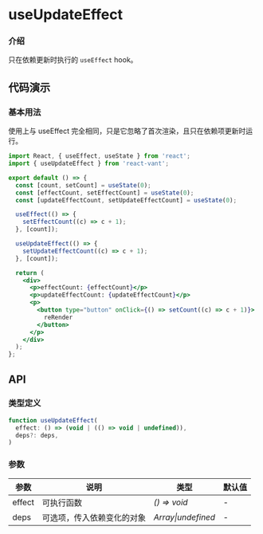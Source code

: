 # useUpdateEffect

### 介绍

只在依赖更新时执行的 `useEffect` hook。

## 代码演示

### 基本用法

使用上与 useEffect 完全相同，只是它忽略了首次渲染，且只在依赖项更新时运行。

```jsx
import React, { useEffect, useState } from 'react';
import { useUpdateEffect } from 'react-vant';

export default () => {
  const [count, setCount] = useState(0);
  const [effectCount, setEffectCount] = useState(0);
  const [updateEffectCount, setUpdateEffectCount] = useState(0);

  useEffect(() => {
    setEffectCount((c) => c + 1);
  }, [count]);

  useUpdateEffect(() => {
    setUpdateEffectCount((c) => c + 1);
  }, [count]);

  return (
    <div>
      <p>effectCount: {effectCount}</p>
      <p>updateEffectCount: {updateEffectCount}</p>
      <p>
        <button type="button" onClick={() => setCount((c) => c + 1)}>
          reRender
        </button>
      </p>
    </div>
  );
};
```

## API

### 类型定义

```js
function useUpdateEffect(
  effect: () => (void | (() => void | undefined)),
  deps?: deps,
)
```

### 参数

| 参数   | 说明                       | 类型               | 默认值 |
| ------ | -------------------------- | ------------------ | ------ |
| effect | 可执行函数                 | _() => void_       | -      |
| deps   | 可选项，传入依赖变化的对象 | _Array\|undefined_ | -      |
